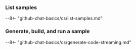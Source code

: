 ### List samples

--8<- "github-chat-basics/cs/list-samples.md"

### Generate, build, and run a sample

--8<- "github-chat-basics/cs/generate-code-streaming.md"
